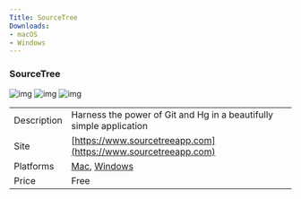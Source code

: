 ```yaml
---
Title: SourceTree
Downloads:
- macOS
- Windows
---
```


### SourceTree

![img](http://placehold.it/200x150)
![img](http://placehold.it/200x150)
![img](http://placehold.it/200x150)

| | |
| --- | --- |
| Description | Harness the power of Git and Hg in a beautifully simple application |
| Site | [https://www.sourcetreeapp.com](https://www.sourcetreeapp.com) |
| Platforms | [Mac](https://www.sourcetreeapp.com), [Windows](https://www.sourcetreeapp.com) |
| Price | Free |
